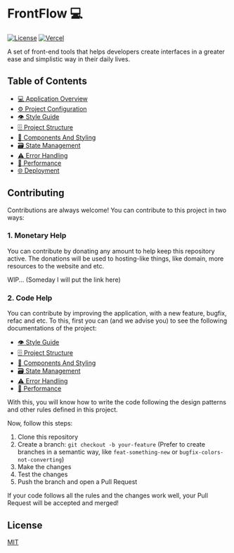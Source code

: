 # FrontFlow 💻

<!-- Badges from: https://github.com/Ileriayo/markdown-badges -->

[![License](https://img.shields.io/github/license/k4mome/front-flow?style=for-the-badge)](./LICENSE)
[![Vercel](https://img.shields.io/badge/vercel-%23000000.svg?style=for-the-badge&logo=vercel&logoColor=white)](https://vercel.com/home)

A set of front-end tools that helps developers create interfaces in a greater ease and simplistic way in their daily lives.

## Table of Contents

- [💻 Application Overview](docs/application-overview.md)
- [⚙️ Project Configuration](docs/project-configuration.md)
- [👁️ Style Guide](docs/style-guide.md)
- [🗄️ Project Structure](docs/project-structure.md)
- [🧱 Components And Styling](docs/components-and-styling.md)
- [🗃️ State Management](docs/state-management.md)
- [⚠️ Error Handling](docs/error-handling.md)
- [🚄 Performance](docs/performance.md)
- [🌐 Deployment](docs/deployment.md)

## Contributing

Contributions are always welcome! You can contribute to this project in two ways:

### 1. Monetary Help

You can contribute by donating any amount to help keep this repository active. The donations will be used to hosting-like things, like domain, more resources to the website and etc.

WIP... (Someday I will put the link here)

### 2. Code Help

You can contribute by improving the application, with a new feature, bugfix, refac and etc. To this, first you can (and we advise you) to see the following documentations of the project:

- [👁️ Style Guide](docs/style-guide.md)
- [🗄️ Project Structure](docs/project-structure.md)
- [🧱 Components And Styling](docs/components-and-styling.md)
- [🗃️ State Management](docs/state-management.md)
- [⚠️ Error Handling](docs/error-handling.md)
- [🚄 Performance](docs/performance.md)

With this, you will know how to write the code following the design patterns and other rules defined in this project.

Now, follow this steps:

1. Clone this repository
2. Create a branch: `git checkout -b your-feature` (Prefer to create branches in a semantic way, like `feat-something-new` or `bugfix-colors-not-converting`)
3. Make the changes
4. Test the changes
5. Push the branch and open a Pull Request

If your code follows all the rules and the changes work well, your Pull Request will be accepted and merged!

## License

[MIT](LICENSE)
